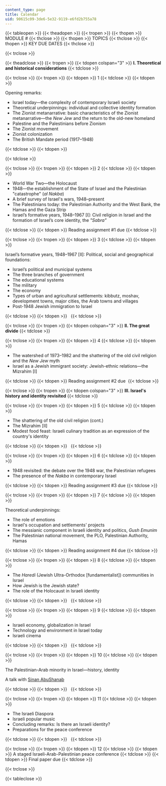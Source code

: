 ```yaml
---
content_type: page
title: Calendar
uid: 90615c09-3de6-5e32-9119-e6fd2b755a78
---
```


{{< tableopen >}}
{{< theadopen >}}
{{< tropen >}}
{{< thopen >}}
MODULE #
{{< thclose >}}
{{< thopen >}}
TOPICS
{{< thclose >}}
{{< thopen >}}
KEY DUE DATES
{{< thclose >}}

{{< trclose >}}

{{< theadclose >}}
{{< tropen >}}
{{< tdopen colspan="3" >}}
**I. Theoretical and historical considerations**
{{< tdclose >}}

{{< trclose >}}
{{< tropen >}}
{{< tdopen >}}
1
{{< tdclose >}}
{{< tdopen >}}


Opening remarks:

*   Israel today—the complexity of contemporary Israeli society
*   Theoretical underpinnings: individual and collective identity formation
*   The Zionist metanarrative: basic characteristics of the Zionist metanarrative—the _New Jew_ and the return to the old-new homeland
*   Palestine and the Palestinians before Zionism
*   The Zionist movement
*   Zionist colonization
*   The British Mandate period (1917–1948)


{{< tdclose >}}
{{< tdopen >}}



{{< tdclose >}}

{{< trclose >}}
{{< tropen >}}
{{< tdopen >}}
2
{{< tdclose >}}
{{< tdopen >}}


*   World War Two—the Holocaust
*   1948—the establishment of the State of Israel and the Palestinian "catastrophe" (_al Nakba_)
*   A brief survey of Israel's wars, 1948–present
*   The Palestinians today: the Palestinian Authority and the West Bank, the Hamas and the Gaza Strip
*   Israel’s formative years, 1948–1967 \[I\]: Civil religion in Israel and the formation of Israel’s core identity, the _"Sabra"_


{{< tdclose >}}
{{< tdopen >}}
Reading assignment #1 due
{{< tdclose >}}

{{< trclose >}}
{{< tropen >}}
{{< tdopen >}}
3
{{< tdclose >}}
{{< tdopen >}}


Israel’s formative years, 1948–1967 \[II\]: Political, social and geographical foundations:

*   Israel’s political and municipal systems
*   The three branches of government
*   The educational systems
*   The military
*   The economy
*   Types of urban and agricultural settlements: kibbutz, moshav, development towns, major cities, the Arab towns and villages
*   Post-1948 Jewish immigration to Israel


{{< tdclose >}}
{{< tdopen >}}
 
{{< tdclose >}}

{{< trclose >}}
{{< tropen >}}
{{< tdopen colspan="3" >}}
**II. The great divide**
{{< tdclose >}}

{{< trclose >}}
{{< tropen >}}
{{< tdopen >}}
4
{{< tdclose >}}
{{< tdopen >}}


*   The watershed of 1973–1982 and the shattering of the old civil religion and the _New Jew_ myth
*   Israel as a Jewish immigrant society: Jewish-ethnic relations—the Mizrahim \[I\]


{{< tdclose >}}
{{< tdopen >}}
Reading assignment #2 due 
{{< tdclose >}}

{{< trclose >}}
{{< tropen >}}
{{< tdopen colspan="3" >}}
**III. Israel's history and identity revisited**
{{< tdclose >}}

{{< trclose >}}
{{< tropen >}}
{{< tdopen >}}
5
{{< tdclose >}}
{{< tdopen >}}


*   The shattering of the old civil religion (cont.)
*   The Mizrahim \[II\]
*   Modest food feast: Israeli culinary tradition as an expression of the country's identity


{{< tdclose >}}
{{< tdopen >}}
 
{{< tdclose >}}

{{< trclose >}}
{{< tropen >}}
{{< tdopen >}}
6
{{< tdclose >}}
{{< tdopen >}}


*   1948 revisited: the debate over the 1948 war, the Palestinian refugees
*   The presence of the _Nakba_ in contemporary Israel


{{< tdclose >}}
{{< tdopen >}}
Reading assignment #3 due
{{< tdclose >}}

{{< trclose >}}
{{< tropen >}}
{{< tdopen >}}
7
{{< tdclose >}}
{{< tdopen >}}


Theoretical underpinnings:

*   The role of emotions
*   Israel's occupation and settlements' projects
*   The messianic component in Israeli identity and politics, _Gush Emunim_
*   The Palestinian national movement, the PLO, Palestinian Authority, Hamas


{{< tdclose >}}
{{< tdopen >}}
Reading assignment #4 due
{{< tdclose >}}

{{< trclose >}}
{{< tropen >}}
{{< tdopen >}}
8
{{< tdclose >}}
{{< tdopen >}}


*   The _Haredi_ (Jewish Ultra-Orthodox \[fundamentalist\]) communities in Israel
*   How Jewish is the Jewish state?
*   The role of the Holocaust in Israeli identity


{{< tdclose >}}
{{< tdopen >}}
 
{{< tdclose >}}

{{< trclose >}}
{{< tropen >}}
{{< tdopen >}}
9
{{< tdclose >}}
{{< tdopen >}}


*   Israeli economy, globalization in Israel
*   Technology and environment in Israel today
*   Israeli cinema


{{< tdclose >}}
{{< tdopen >}}
 
{{< tdclose >}}

{{< trclose >}}
{{< tropen >}}
{{< tdopen >}}
10
{{< tdclose >}}
{{< tdopen >}}


The Palestinian-Arab minority in Israel—history, identity

A talk with [Sinan AbuShanab](https://mitsloan.mit.edu/staff/directory/sinan-abushanab)


{{< tdclose >}}
{{< tdopen >}}
 
{{< tdclose >}}

{{< trclose >}}
{{< tropen >}}
{{< tdopen >}}
11
{{< tdclose >}}
{{< tdopen >}}


*   The Israeli Diaspora
*   Israeli popular music
*   Concluding remarks: Is there an Israeli identity?
*   Preparations for the peace conference


{{< tdclose >}}
{{< tdopen >}}
 
{{< tdclose >}}

{{< trclose >}}
{{< tropen >}}
{{< tdopen >}}
12
{{< tdclose >}}
{{< tdopen >}}
A staged Israeli-Arab-Palestinian peace conference
{{< tdclose >}}
{{< tdopen >}}
Final paper due
{{< tdclose >}}

{{< trclose >}}

{{< tableclose >}}